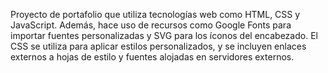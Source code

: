 Proyecto de portafolio que utiliza tecnologías web como HTML, CSS y JavaScript. Además, hace uso de recursos como Google Fonts para importar fuentes personalizadas y SVG para los íconos del encabezado. El CSS se utiliza para aplicar estilos personalizados, y se incluyen enlaces externos a hojas de estilo y fuentes alojadas en servidores externos.
